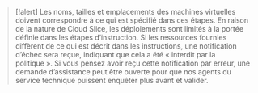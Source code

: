 >[!alert] Les noms, tailles et emplacements des machines virtuelles doivent correspondre à ce qui est spécifié dans ces étapes. En raison de la nature de Cloud Slice, les déploiements sont limités à la portée définie dans les étapes d’instruction.  Si les ressources fournies diffèrent de ce qui est décrit dans les instructions, une notification d’échec sera reçue, indiquant que cela a été « interdit par la politique ».   Si vous pensez avoir reçu cette notification par erreur, une demande d’assistance peut être ouverte pour que nos agents du service technique puissent enquêter plus avant et valider.
